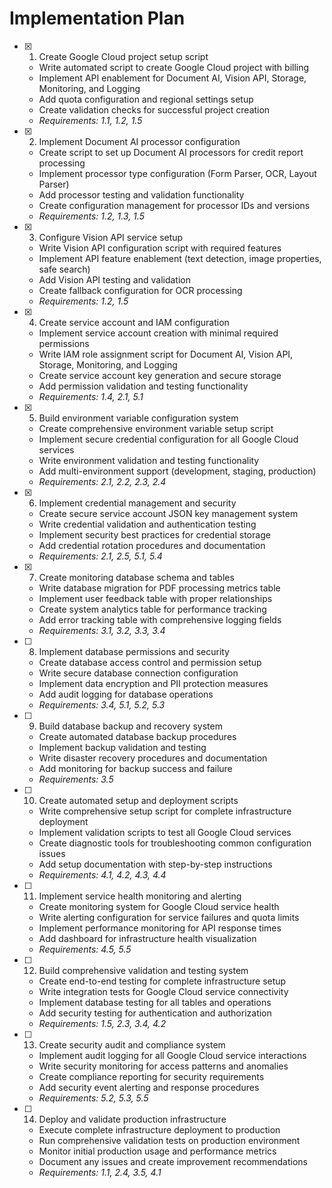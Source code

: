 # Implementation Plan

- [x] 1. Create Google Cloud project setup script
  - Write automated script to create Google Cloud project with billing
  - Implement API enablement for Document AI, Vision API, Storage, Monitoring, and Logging
  - Add quota configuration and regional settings setup
  - Create validation checks for successful project creation
  - _Requirements: 1.1, 1.2, 1.5_

- [x] 2. Implement Document AI processor configuration
  - Create script to set up Document AI processors for credit report processing
  - Implement processor type configuration (Form Parser, OCR, Layout Parser)
  - Add processor testing and validation functionality
  - Create configuration management for processor IDs and versions
  - _Requirements: 1.2, 1.3, 1.5_

- [x] 3. Configure Vision API service setup
  - Write Vision API configuration script with required features
  - Implement API feature enablement (text detection, image properties, safe search)
  - Add Vision API testing and validation
  - Create fallback configuration for OCR processing
  - _Requirements: 1.2, 1.5_

- [x] 4. Create service account and IAM configuration
  - Implement service account creation with minimal required permissions
  - Write IAM role assignment script for Document AI, Vision API, Storage, Monitoring, and Logging
  - Create service account key generation and secure storage
  - Add permission validation and testing functionality
  - _Requirements: 1.4, 2.1, 5.1_

- [x] 5. Build environment variable configuration system
  - Create comprehensive environment variable setup script
  - Implement secure credential configuration for all Google Cloud services
  - Write environment validation and testing functionality
  - Add multi-environment support (development, staging, production)
  - _Requirements: 2.1, 2.2, 2.3, 2.4_

- [x] 6. Implement credential management and security
  - Create secure service account JSON key management system
  - Write credential validation and authentication testing
  - Implement security best practices for credential storage
  - Add credential rotation procedures and documentation
  - _Requirements: 2.1, 2.5, 5.1, 5.4_

- [x] 7. Create monitoring database schema and tables
  - Write database migration for PDF processing metrics table
  - Implement user feedback table with proper relationships
  - Create system analytics table for performance tracking
  - Add error tracking table with comprehensive logging fields
  - _Requirements: 3.1, 3.2, 3.3, 3.4_

- [ ] 8. Implement database permissions and security
  - Create database access control and permission setup
  - Write secure database connection configuration
  - Implement data encryption and PII protection measures
  - Add audit logging for database operations
  - _Requirements: 3.4, 5.1, 5.2, 5.3_

- [ ] 9. Build database backup and recovery system
  - Create automated database backup procedures
  - Implement backup validation and testing
  - Write disaster recovery procedures and documentation
  - Add monitoring for backup success and failure
  - _Requirements: 3.5_

- [ ] 10. Create automated setup and deployment scripts
  - Write comprehensive setup script for complete infrastructure deployment
  - Implement validation scripts to test all Google Cloud services
  - Create diagnostic tools for troubleshooting common configuration issues
  - Add setup documentation with step-by-step instructions
  - _Requirements: 4.1, 4.2, 4.3, 4.4_

- [ ] 11. Implement service health monitoring and alerting
  - Create monitoring system for Google Cloud service health
  - Write alerting configuration for service failures and quota limits
  - Implement performance monitoring for API response times
  - Add dashboard for infrastructure health visualization
  - _Requirements: 4.5, 5.5_

- [ ] 12. Build comprehensive validation and testing system
  - Create end-to-end testing for complete infrastructure setup
  - Write integration tests for Google Cloud service connectivity
  - Implement database testing for all tables and operations
  - Add security testing for authentication and authorization
  - _Requirements: 1.5, 2.3, 3.4, 4.2_

- [ ] 13. Create security audit and compliance system
  - Implement audit logging for all Google Cloud service interactions
  - Write security monitoring for access patterns and anomalies
  - Create compliance reporting for security requirements
  - Add security event alerting and response procedures
  - _Requirements: 5.2, 5.3, 5.5_

- [ ] 14. Deploy and validate production infrastructure
  - Execute complete infrastructure deployment to production
  - Run comprehensive validation tests on production environment
  - Monitor initial production usage and performance metrics
  - Document any issues and create improvement recommendations
  - _Requirements: 1.1, 2.4, 3.5, 4.1_